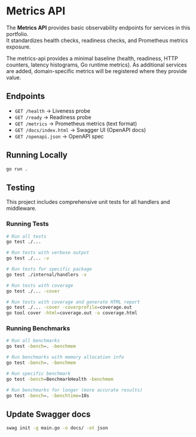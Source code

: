 # Metrics API

The **Metrics API** provides basic observability endpoints for services in this portfolio.  
It standardizes health checks, readiness checks, and Prometheus metrics exposure.

The metrics-api provides a minimal baseline (health, readiness, HTTP counters, latency histograms, Go runtime metrics). As additional services are added, domain-specific metrics will be registered where they provide value.

## Endpoints

- `GET /health` → Liveness probe  
- `GET /ready` → Readiness probe  
- `GET /metrics` → Prometheus metrics (text format)  
- `GET /docs/index.html` → Swagger UI (OpenAPI docs)  
- `GET /openapi.json` → OpenAPI spec  

## Running Locally

```bash
go run .
```

## Testing

This project includes comprehensive unit tests for all handlers and middleware.

### Running Tests

```bash
# Run all tests
go test ./...

# Run tests with verbose output
go test ./... -v

# Run tests for specific package
go test ./internal/handlers -v

# Run tests with coverage
go test ./... -cover

# Run tests with coverage and generate HTML report
go test ./... -cover -coverprofile=coverage.out
go tool cover -html=coverage.out -o coverage.html
```

### Running Benchmarks

```bash
# Run all benchmarks
go test -bench=. -benchmem

# Run benchmarks with memory allocation info
go test -bench=. -benchmem

# Run specific benchmark
go test -bench=BenchmarkHealth -benchmem

# Run benchmarks for longer (more accurate results)
go test -bench=. -benchtime=10s
```

## Update Swagger docs

```bash
swag init -g main.go -o docs/ -ot json

